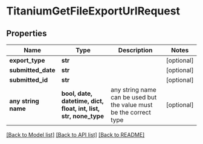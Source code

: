 # TitaniumGetFileExportUrlRequest


## Properties
Name | Type | Description | Notes
------------ | ------------- | ------------- | -------------
**export_type** | **str** |  | [optional] 
**submitted_date** | **str** |  | [optional] 
**submitted_id** | **str** |  | [optional] 
**any string name** | **bool, date, datetime, dict, float, int, list, str, none_type** | any string name can be used but the value must be the correct type | [optional]

[[Back to Model list]](../README.md#documentation-for-models) [[Back to API list]](../README.md#documentation-for-api-endpoints) [[Back to README]](../README.md)


